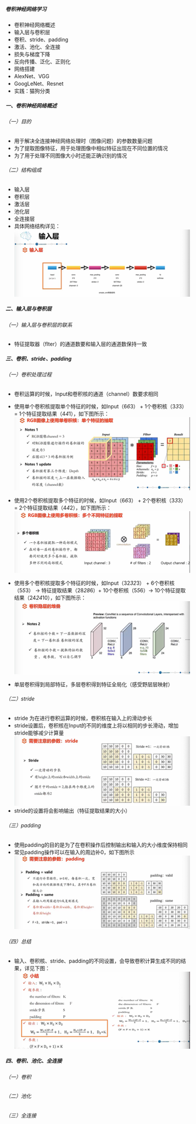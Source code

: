##### 卷积神经网络学习
* 卷积神经网络概述
* 输入层与卷积层
* 卷积、stride、padding
* 激活、池化、全连接
* 损失与梯度下降
* 反向传播、泛化、正则化
* 网络搭建
* AlexNet、VGG
* GoogLeNet、Resnet
* 实践：猫狗分类

##### 一、卷积神经网络概述
###### （一）目的
* 用于解决全连接神经网络处理时（图像问题）的参数数量问题
* 为了提取图像特征，用于处理图像中相似特征出现在不同位置的情况
* 为了用于处理不同图像大小时还能正确识别的情况

###### （二）结构组成
* 输入层
* 卷积层
* 激活层
* 池化层
* 全连接层
* 具体网络结构详见：
![CNN网络结构](../images/CNN网络结构.png)

##### 二、输入层与卷积层
###### （一）输入层与卷积层的联系
* 特征提取器（flter）的通道数要和输入层的通道数保持一致

##### 三、卷积、stride、padding
###### （一）卷积处理过程
* 卷积运算的时候，Input和卷积核的通道（channel）数要求相同

* 使用单个卷积核提取单个特征的时候，如Input（6*6*3） + 1个卷积核（3*3*3） = 1个特征提取结果（4*4*1），如下图所示：
![提取单个特征](../images/提取单个特征.png)  

* 使用2个卷积核提取多个特征的时候，如Input（6*6*3） + 2个卷积核（3*3*3） = 2个特征提取结果（4*4*2），如下图所示：
![提取2个特征](../images/提取2个特征.png)  

* 使用多个卷积核提取多个特征的时候，如Input（32*32*3） + 6个卷积核（5*5*3） -> 特征提取结果（28*28*6）+ 10个卷积核（5*5*6）-> 10个特征提取结果（24*24*10），如下图所示：
![提取多个特征](../images/提取多个特征.png)  

* 单层卷积得到局部特征，多层卷积得到特征全局化（感受野层层映射）

###### （二）stride
* stride 为在进行卷积运算的时候，卷积核在输入上的滑动步长
* stride设置后，卷积核在Input的不同的维度上将以相同的步长滑动，增加stride能够减少计算量
![stride](../images/stride.png)  
* stride的设置将会影响输出（特征提取结果的大小）

###### （三）padding
* 使用padding的目的是为了在卷积操作后控制输出和输入的大小维度保持相同
* 常见padding操作可以在输入的周边补0，如下图所示
![padding](../images/padding.png)  

###### （四）总结
* 输入、卷积核、stride、padding的不同设置，会导致卷积计算生成不同的结果，详见下图：  
![总结](../images/总结.png)  

##### 四、卷积、池化、全连接
###### （一）卷积
###### （二）池化
###### （三）全连接
